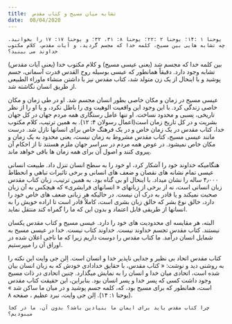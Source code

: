 ```yaml
---
title:  تشابه میان مسیح و کتاب مقدس
date:  08/04/2020
---
```


`یوحنا ۱ :۱۴؛ یوحنا ۲ :۲۲؛ یوحنا ۸: ۳۱، ۳۲؛ و یوحنا ۱۷: ۱۷ را بخوانید. چه تشابه هایی بین مسیح، کلمه خدا که مجسم گردید، و آیات مقدس، کلام مکتوب خداوند می بینید؟`

بین کلمه خدا که مجسم شد (یعنی عیسی مسیح) و کلام مکتوب خدا (یعنی آیات مقدس) تشابه وجود دارد. دقیقاً همانطور که عیسی بوسیله روح القدس قدرت آسمانی، جسم پوشید و با اینحال از یک زن متولد شد، کتاب مقدس نیز با داشتن منشاء ماوراء الطبیعی از طریق انسان نگاشته شد.

عیسی مسیح در زمان و مکان خاصی بطور انسان مجسم شد. او در طی زمان و مکان خاصی زندگی کرد. با این وجود این واقعیت الوهیت وی را باطل نکرد، و یا او را از نظر تاریخی، نِسبی و محدود نساخت. او تنها عامل رستگاری همه مردم جهان در کل جهان بشریت و در کل تاریخ زمان است(اعمال رسولان ۴: ۱۲). به همین ترتیب، کلام مکتوب خدا، کتاب مقدس در یک زمان خاص و در یک فرهنگ خاص برای انسانها نازل شد. درست مانند عیسی مسیح، کتاب مقدس مشروط به زمان نیست، یعنی محدود به یک زمان و مکان خاص نمیشود. در عوض همه مردم در سراسر جهان ملزم هستند تا از احکام آن پیروی کنند و اصول آن برای همه زمان ها باقی خواهد ماند.

هنگامیکه خداوند خود را آشکار کرد، او خود را به سطح انسان تنزل داد. طبیعت انسانی عیسی تمام نشانه های نقصان و ضعف های انسانی و برخی تاثیرات تباهی و انحطاط ۴٫۰۰۰ ساله را نشان میداد. با اینحال او بی گناه بود. به همین ترتیب، زبان کتاب مقدس زبان انسانی است، نه از برخی از زبانهای « انسانهای فرابشری» که هیچکس به آن زبان صحبت نمیکند و یا قادر به درک آن نیست. در حالیکه هر زبانی ضعف های خاص خود را دارد، خالق نوع بشر که خالق زبان بشری است، کاملاً قادر است تا اراده خویش را به انسانها از طریقی قابل اعتماد و بدون این که ما را گمراه کند منتقل نماید.

البته، هر مقایسه ای محدودیت های خود را دارد. عیسی مسیح و کتاب مقدس یکسان نیستند. کتاب مقدس تجسم خداوند نیست. خداوند کتاب نیست. خدا در عیسی مسیح به شمایل انسان درآمد. ما کتاب مقدس را دوست داریم زیرا که ما ناجی اعلان شده در اوراق آن را میپرستیم.

کتاب مقدس اتحاد بی نظیر و جدایی ناپذیر خدا و انسان است. اِلن جی وایت این نکته را به روشنی دید و نوشت: « کتاب مقدس، با حقایق خدادادی خودش که به زبان انسان بیان شده است، اتحادی میان خدا و انسان را به نمایش میگذارد. چنین اتحادی در ذات مسیح وجود داشت کسی که پسر خدا و پسر انسان بود. بنابراین، این حقیقت کتاب مقدس است، همانطور که برای مسیح بود، که، کلمه جسم پوشید و در میان ما ساکن شد » (یوحنا ۱: ۱۴). اِلن جی وایت، نبرد عظیم ، صفحه ۸.

`چرا کتاب مقدس باید برای ایمان ما بنیادین باشد؟ بدون آن، ما در کجا میبودیم؟`